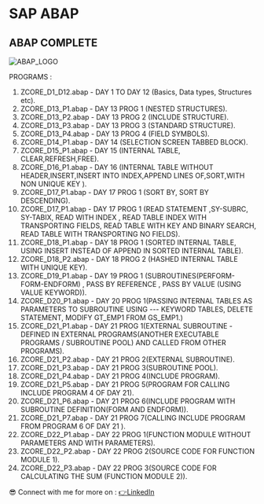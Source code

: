 # SAP ABAP
## ABAP COMPLETE 
![ABAP_LOGO](https://drive.google.com/uc?export=view&id=1W9hk4GUpAMvg3o8nYdxW3p9JJBtacKTy)

PROGRAMS : 

1. ZCORE_D1_D12.abap - DAY 1 TO DAY 12 (Basics, Data types, Structures etc).
2. ZCORE_D13_P1.abap - DAY 13 PROG 1 (NESTED STRUCTURES).
3. ZCORE_D13_P2.abap - DAY 13 PROG 2 (INCLUDE STRUCTURE).
4. ZCORE_D13_P3.abap - DAY 13 PROG 3 (STANDARD STRUCTURE).
5. ZCORE_D13_P4.abap - DAY 13 PROG 4 (FIELD SYMBOLS).
6. ZCORE_D14_P1.abap - DAY 14 (SELECTION SCREEN TABBED BLOCK).
7. ZCORE_D15_P1.abap - DAY 15 (INTERNAL TABLE, CLEAR,REFRESH,FREE).
8. ZCORE_D16_P1.abap - DAY 16 (INTERNAL TABLE WITHOUT HEADER,INSERT,INSERT INTO INDEX,APPEND LINES OF,SORT,WITH NON UNIQUE KEY ).
9. ZCORE_D17_P1.abap - DAY 17 PROG 1 (SORT BY, SORT BY DESCENDING).
10. ZCORE_D17_P1.abap - DAY 17 PROG 1 (READ STATEMENT ,SY-SUBRC, SY-TABIX, READ WITH INDEX , READ TABLE INDEX WITH TRANSPORTING FIELDS, READ TABLE WITH KEY AND BINARY SEARCH, READ TABLE WITH TRANSPORTING NO FIELDS).
11. ZCORE_D18_P1.abap - DAY 18 PROG 1 (SORTED INTERNAL TABLE, USING INSERT INSTEAD OF APPEND IN SORTED INTERNAL TABLE).
12. ZCORE_D18_P2.abap - DAY 18 PROG 2 (HASHED INTERNAL TABLE WITH UNIQUE KEY).
13. ZCORE_D19_P1.abap - DAY 19 PROG 1 (SUBROUTINES(PERFORM-FORM-ENDFORM) , PASS BY REFERENCE , PASS BY VALUE (USING VALUE KEYWORD)).
14. ZCORE_D20_P1.abap - DAY 20 PROG 1(PASSING INTERNAL TABLES AS PARAMETERS TO SUBROUTINE USING --- KEYWORD TABLES, DELETE STATEMENT, MODIFY GT_EMP1 FROM GS_EMP1.)
15. ZCORE_D21_P1.abap - DAY 21 PROG 1(EXTERNAL SUBROUTINE -DEFINED IN EXTERNAL PROGRAMS(ANOTHER EXECUTABLE PROGRAMS / SUBROUTINE POOL) AND CALLED FROM OTHER PROGRAMS).
16. ZCORE_D21_P2.abap - DAY 21 PROG 2(EXTERNAL SUBROUTINE).
17. ZCORE_D21_P3.abap - DAY 21 PROG 3(SUBROUTINE POOL).
18. ZCORE_D21_P4.abap - DAY 21 PROG 4(INCLUDE PROGRAM).
19. ZCORE_D21_P5.abap - DAY 21 PROG 5(PROGRAM FOR CALLING INCLUDE PROGRAM 4 OF DAY 21).
20. ZCORE_D21_P6.abap - DAY 21 PROG 6(INCLUDE PROGRAM WITH SUBROUTINE DEFINITION(FORM AND ENDFORM)).
21. ZCORE_D21_P7.abap - DAY 21 PROG 7(CALLING INCLUDE PROGRAM FROM PROGRAM 6 OF DAY 21 ).
22. ZCORE_D22_P1.abap - DAY 22 PROG 1(FUNCTION MODULE WITHOUT PARAMETERS  AND WITH PARAMETERS).
23. ZCORE_D22_P2.abap - DAY 22 PROG 2(SOURCE CODE FOR FUNCTION MODULE 1).
24. ZCORE_D22_P3.abap - DAY 22 PROG 3(SOURCE CODE FOR CALCULATING THE SUM (FUNCTION MODULE 2)).




😎 Connect with me for more on : 
[👉LinkedIn](https://www.linkedin.com/in/rahulpillai200010)
